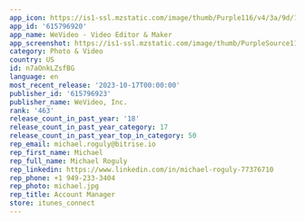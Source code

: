 ```yaml
---
app_icon: https://is1-ssl.mzstatic.com/image/thumb/Purple116/v4/3a/9d/1d/3a9d1dfa-a2bb-b16e-9ccb-6aabbc02c9d6/AppIcon-1x_U007epad-0-85-220.png/1024x1024bb.png
app_id: '615796920'
app_name: WeVideo - Video Editor & Maker
app_screenshot: https://is1-ssl.mzstatic.com/image/thumb/PurpleSource113/v4/35/4b/d5/354bd578-089a-2080-44ac-ec2bd26e8f6d/98cd98c4-aba8-452f-97ed-b6f01d5e86f1_Iphone_10_max_and_11_max__U0028Screen_1_U0029.jpg/1242x2688bb.png
category: Photo & Video
country: US
id: n7aOnkLZsfBG
language: en
most_recent_release: '2023-10-17T00:00:00'
publisher_id: '615796923'
publisher_name: WeVideo, Inc.
rank: '463'
release_count_in_past_year: '18'
release_count_in_past_year_category: 17
release_count_in_past_year_top_in_category: 50
rep_email: michael.roguly@bitrise.io
rep_first_name: Michael
rep_full_name: Michael Roguly
rep_linkedin: https://www.linkedin.com/in/michael-roguly-77376710
rep_phone: +1 949-233-3404
rep_photo: michael.jpg
rep_title: Account Manager
store: itunes_connect
---
```

